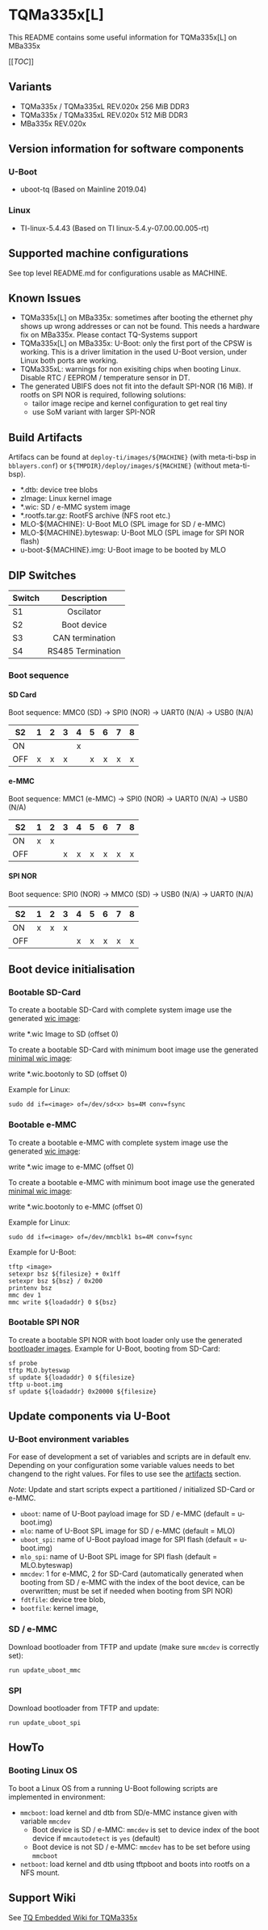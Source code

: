 # TQMa335x\[L\]

This README contains some useful information for TQMa335x\[L\] on MBa335x

[[_TOC_]]

## Variants

* TQMa335x / TQMa335xL REV.020x 256 MiB DDR3
* TQMa335x / TQMa335xL REV.020x 512 MiB DDR3
* MBa335x REV.020x

## Version information for software components

### U-Boot

* uboot-tq (Based on Mainline 2019.04)

### Linux

* TI-linux-5.4.43 (Based on TI linux-5.4.y-07.00.00.005-rt)

## Supported machine configurations

See top level README.md for configurations usable as MACHINE.

## Known Issues

* TQMa335x[L] on MBa335x: sometimes after booting the ethernet phy shows
  up wrong addresses or can not be found. This needs a hardware fix on MBa335x.
  Please contact TQ-Systems support
* TQMa335x[L] on MBa335x: U-Boot: only the first port of the CPSW is working.
  This is a driver limitation in the used U-Boot version, under Linux both ports
  are working.
* TQMa335xL: warnings for non exisiting chips when booting Linux. Disable
  RTC / EEPROM / temperature sensor in DT.
* The generated UBIFS does not fit into the default SPI-NOR (16 MiB). If
  rootfs on SPI NOR is required, following solutions:
  * tailor image recipe and kernel configuration to get real tiny
  * use SoM variant with larger SPI-NOR

## Build Artifacts

Artifacs can be found at `deploy-ti/images/${MACHINE}` (with meta-ti-bsp in
`bblayers.conf`) or `${TMPDIR}/deploy/images/${MACHINE}` (without meta-ti-bsp).

* \*.dtb: device tree blobs
* zImage: Linux kernel image
* \*.wic: SD / e-MMC system image
* \*.rootfs.tar.gz: RootFS archive (NFS root etc.)
* MLO-${MACHINE}: U-Boot MLO (SPL image for SD / e-MMC)
* MLO-${MACHINE}.byteswap: U-Boot MLO (SPL image for SPI NOR flash)
* u-boot-${MACHINE}.img: U-Boot image to be booted by MLO


## DIP Switches

| Switch  | Description       |
| ------- | :---------------: |
| S1      | Oscilator         |
| S2      | Boot device       |
| S3      | CAN termination   |
| S4      | RS485 Termination |

### Boot sequence

#### SD Card

Boot sequence: MMC0 (SD) → SPI0 (NOR) → UART0 (N/A) → USB0 (N/A)

| S2      |  1  |  2  |  3  |  4  |  5  |  6  |  7  |  8  |
| ------- | :-: | :-: | :-: | :-: | :-: | :-: | :-: | :-: |
| ON      |     |     |     |  x  |     |     |     |     |
| OFF     |  x  |  x  |  x  |     |  x  |  x  |  x  |  x  |

#### e-MMC

Boot sequence: MMC1 (e-MMC) → SPI0 (NOR) → UART0 (N/A) → USB0 (N/A)

| S2      |  1  |  2  |  3  |  4  |  5  |  6  |  7  |  8  |
| ------- | :-: | :-: | :-: | :-: | :-: | :-: | :-: | :-: |
| ON      |  x  |  x  |     |     |     |     |     |     |
| OFF     |     |     |  x  |  x  |  x  |  x  |  x  |  x  |

#### SPI NOR

Boot sequence: SPI0 (NOR) → MMC0 (SD) → USB0 (N/A) → UART0 (N/A)

| S2      |  1  |  2  |  3  |  4  |  5  |  6  |  7  |  8  |
| ------- | :-: | :-: | :-: | :-: | :-: | :-: | :-: | :-: |
| ON      |  x  |  x  |  x  |     |     |     |     |     |
| OFF     |     |     |     |  x  |  x  |  x  |  x  |  x  |

## Boot device initialisation

### Bootable SD-Card

To create a bootable SD-Card with complete system image use the generated
[wic image](#artifacts):

write *.wic Image to SD (offset 0)

To create a bootable SD-Card with minimum boot image use the generated
[minimal wic image](#artifacts):

write *.wic.bootonly to SD (offset 0)

Example for Linux:

`sudo dd if=<image> of=/dev/sd<x> bs=4M conv=fsync`

### Bootable e-MMC

To create a bootable e-MMC with complete system image use the generated
[wic image](#artifacts):

write *.wic image to e-MMC (offset 0)

To create a bootable e-MMC with minimum boot image use the generated
[minimal wic image](#artifacts):

write *.wic.bootonly to e-MMC (offset 0)

Example for Linux:

`sudo dd if=<image> of=/dev/mmcblk1 bs=4M conv=fsync`

Example for U-Boot:

```
tftp <image>
setexpr bsz ${filesize} + 0x1ff
setexpr bsz ${bsz} / 0x200
printenv bsz
mmc dev 1
mmc write ${loadaddr} 0 ${bsz}
```

### Bootable SPI NOR

To create a bootable SPI NOR with boot loader only use the generated
[bootloader images](#artifacts). Example for U-Boot, booting from SD-Card:

```
sf probe
tftp MLO.byteswap
sf update ${loadaddr} 0 ${filesize}
tftp u-boot.img
sf update ${loadaddr} 0x20000 ${filesize}
```

## Update components via U-Boot

### U-Boot environment variables

For ease of development a set of variables and scripts are in default env.
Depending on your configuration some variable values needs to bet changend
to the right values. For files to use see the [artifacts](#artifacts) section.

_Note_: Update and start scripts expect a partitioned / initialized SD-Card or
e-MMC.

* `uboot`: name of U-Boot payload image for SD / e-MMC (default = u-boot.img)
* `mlo`: name of U-Boot SPL image for SD / e-MMC (default = MLO)
* `uboot_spi`: name of U-Boot payload image for SPI flash (default = u-boot.img)
* `mlo_spi`: name of U-Boot SPL image for SPI flash (default = MLO.byteswap)
* `mmcdev`: 1 for e-MMC, 2 for SD-Card (automatically generated when booting
   from SD / e-MMC with the index of the boot device, can be overwritten;
   must be set if needed when booting from SPI NOR)
* `fdtfile`: device tree blob,
* `bootfile`: kernel image,

### SD / e-MMC

Download bootloader from TFTP and update (make sure `mmcdev` is correctly set):

```
run update_uboot_mmc
```

### SPI

Download bootloader from TFTP and update:

`run update_uboot_spi`

## HowTo

### Booting Linux OS

To boot a Linux OS from a running U-Boot following scripts are implemented in
environment:

* `mmcboot`: load kernel and dtb from SD/e-MMC instance given with variable `mmcdev`
  * Boot device is SD / e-MMC: `mmcdev` is set to device index of the boot device if
    `mmcautodetect` is `yes` (default)
  * Boot device is not SD / e-MMC: `mmcdev` has to be set before using `mmcboot`
* `netboot`: load kernel and dtb using tftpboot and boots into rootfs on a NFS
  mount.

## Support Wiki

See [TQ Embedded Wiki for TQMa335x](https://support.tq-group.com/en/arm/tqma335x)
